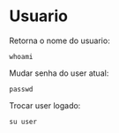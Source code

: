 # Usuario

Retorna o nome do usuario:

```
whoami
```
Mudar senha do user atual: 

```
passwd 
```

Trocar user logado: 

```
su user
```